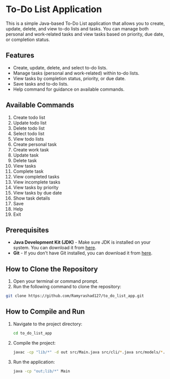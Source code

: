 # To-Do List Application

This is a simple Java-based To-Do List application that allows you to create, update, delete, and view to-do lists and tasks. You can manage both personal and work-related tasks and view tasks based on priority, due date, or completion status.

## Features

- Create, update, delete, and select to-do lists.
- Manage tasks (personal and work-related) within to-do lists.
- View tasks by completion status, priority, or due date.
- Save tasks and to-do lists.
- Help command for guidance on available commands.

## Available Commands

1. Create todo list  
2. Update todo list  
3. Delete todo list  
4. Select todo list  
5. View todo lists  
6. Create personal task  
7. Create work task  
8. Update task  
9. Delete task  
10. View tasks  
11. Complete task  
12. View completed tasks  
13. View incomplete tasks  
14. View tasks by priority  
15. View tasks by due date  
16. Show task details  
17. Save  
18. Help  
19. Exit  

## Prerequisites

- **Java Development Kit (JDK)** - Make sure JDK is installed on your system. You can download it from [here](https://www.oracle.com/java/technologies/javase-jdk11-downloads.html).
- **Git** - If you don't have Git installed, you can download it from [here](https://git-scm.com/downloads).

## How to Clone the Repository

1. Open your terminal or command prompt.
2. Run the following command to clone the repository:

```bash
git clone https://github.com/Ramyrashad127/to_do_list_app.git
```

## How to Compile and Run

1. Navigate to the project directory:
    ```bash
    cd to_do_list_app
    ```
2. Compile the project:
    ```bash
    javac -cp "lib/*" -d out src/Main.java src/cli/*.java src/models/*.java src/services/*.java src/userinput/*.java src/storage/*.java
    ```
3. Run the application:
    ```bash
    java -cp "out;lib/*" Main
    ```